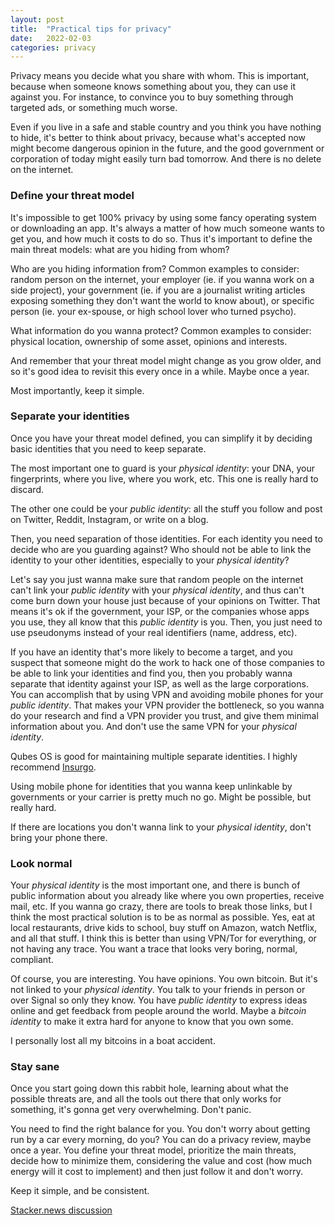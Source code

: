 ```yaml
---
layout: post
title:  "Practical tips for privacy"
date:   2022-02-03
categories: privacy
---
```


Privacy means you decide what you share with whom. This is important, because when someone knows something about you, they can use it against you. For instance, to convince you to buy something through targeted ads, or something much worse.

Even if you live in a safe and stable country and you think you have nothing to hide, it's better to think about privacy, because what's accepted now might become dangerous opinion in the future, and the good government or corporation of today might easily turn bad tomorrow. And there is no delete on the internet.


### Define your threat model

It's impossible to get 100% privacy by using some fancy operating system or downloading an app. It's always a matter of how much someone wants to get you, and how much it costs to do so. Thus it's important to define the main threat models: what are you hiding from whom?

Who are you hiding information from? Common examples to consider: random person on the internet, your employer (ie. if you wanna work on a side project), your government (ie. if you are a journalist writing articles exposing something they don't want the world to know about), or specific person (ie. your ex-spouse, or high school lover who turned psycho).

What information do you wanna protect? Common examples to consider: physical location, ownership of some asset, opinions and interests.

And remember that your threat model might change as you grow older, and so it's good idea to revisit this every once in a while. Maybe once a year.

Most importantly, keep it simple.


### Separate your identities

Once you have your threat model defined, you can simplify it by deciding basic identities that you need to keep separate.

The most important one to guard is your _physical identity_: your DNA, your fingerprints, where you live, where you work, etc. This one is really hard to discard.

The other one could be your _public identity_: all the stuff you follow and post on Twitter, Reddit, Instagram, or write on a blog.

Then, you need separation of those identities. For each identity you need to decide who are you guarding against? Who should not be able to link the identity to your other identities, especially to your _physical identity_?

Let's say you just wanna make sure that random people on the internet can't link your _public identity_ with your _physical identity_, and thus can't come burn down your house just because of your opinions on Twitter. That means it's ok if the government, your ISP, or the companies whose apps you use, they all know that this _public identity_ is you. Then, you just need to use pseudonyms instead of your real identifiers (name, address, etc).

If you have an identity that's more likely to become a target, and you suspect that someone might do the work to hack one of those companies to be able to link your identities and find you, then you probably wanna separate that identity against your ISP, as well as the large corporations. You can accomplish that by using VPN and avoiding mobile phones for your _public identity_. That makes your VPN provider the bottleneck, so you wanna do your research and find a VPN provider you trust, and give them minimal information about you. And don't use the same VPN for your _physical identity_.

Qubes OS is good for maintaining multiple separate identities. I highly recommend [Insurgo](https://insurgo.ca/).

Using mobile phone for identities that you wanna keep unlinkable by governments or your carrier is pretty much no go. Might be possible, but really hard.

If there are locations you don't wanna link to your _physical identity_, don't bring your phone there.


### Look normal

Your _physical identity_ is the most important one, and there is bunch of public information about you already like where you own properties, receive mail, etc. If you wanna go crazy, there are tools to break those links, but I think the most practical solution is to be as normal as possible. Yes, eat at local restaurants, drive kids to school, buy stuff on Amazon, watch Netflix, and all that stuff. I think this is better than using VPN/Tor for everything, or not having any trace. You want a trace that looks very boring, normal, compliant.

Of course, you are interesting. You have opinions. You own bitcoin. But it's not linked to your _physical identity_. You talk to your friends in person or over Signal so only they know. You have _public identity_ to express ideas online and get feedback from people around the world. Maybe a _bitcoin identity_ to make it extra hard for anyone to know that you own some.

I personally lost all my bitcoins in a boat accident.


### Stay sane

Once you start going down this rabbit hole, learning about what the possible threats are, and all the tools out there that only works for something, it's gonna get very overwhelming. Don't panic. 

You need to find the right balance for you. You don't worry about getting run by a car every morning, do you? You can do a privacy review, maybe once a year. You define your threat model, prioritize the main threats, decide how to minimize them, considering the value and cost (how much energy will it cost to implement) and then just follow it and don't worry.

Keep it simple, and be consistent.

[Stacker.news discussion](https://stacker.news/items/10069)
